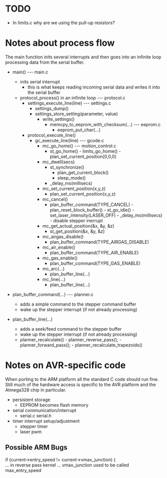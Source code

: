 
TODO
=====

- In limits.c why are we using the pull-up resistors?




Notes about process flow
========================

The main function inits several interrupts and then goes into an infinite loop processing data from the serial buffer.

- main()                                              --- main.c
  - inits serial interrupt
    - this is what keeps reading incoming serial data and 
      writes it into the serial buffer
  - protocol_process() in an infinite loop            --- protocol.c
    - settings_execute_line(line)                     --- settings.c
      - settings_dump()
      - settings_store_setting(parameter, value)
        - write_settings()
          - memcpy_to_eeprom_with_checksum(...)       --- eeprom.c
            - eeprom_put_char(...)
    - protocol_execute_line()
      - gc_execute_line(line)                         --- gcode.c
        - mc_go_home()                                --- motion_control.c
          - st_go_home()
					  - limits_go_home()
					  - plan_set_current_position(0,0,0)
        - mc_dwell(secs)
          - st_synchronize()
            - plan_get_current_block()
            - sleep_mode()
          - _delay_ms(millisecs)
        - mc_set_current_position(x,y,z)
          - plan_set_current_position(x,y,z)
        - mc_cancel()
          - plan_buffer_command(TYPE_CANCEL)
						- plan_reset_block_buffer()
						- st_go_idle()
						  - set_laser_intensity(LASER_OFF)
						  - _delay_ms(millisecs)
						  - disable stepper inerrupt
        - mc_get_actual_position(&x, &y, &z)
          - st_get_position(&x, &y, &z)
        - mc_airgas_disable()
          - plan_buffer_command(TYPE_AIRGAS_DISABLE)
        - mc_air_enable()
          - plan_buffer_command(TYPE_AIR_ENABLE)
        - mc_gas_enable()
          - plan_buffer_command(TYPE_GAS_ENABLE)
        - mc_arc(...)
          - plan_buffer_line(...)
        - mc_line(...)
          - plan_buffer_line(...)


- plan_buffer_command(...)                            --- planner.c
  - adds a simple command to the stepper command buffer
  - wake up the stepper interrupt (if not already processing)
- plan_buffer_line(...)
  - adds a seek/feed command to the stepper buffer
  - wake up the stepper interrupt (if not already processing)
  - planner_recalculate()
		- planner_reverse_pass();
		- planner_forward_pass();
		- planner_recalculate_trapezoids()



Notes on AVR-specific code
===========================

When porting to the ARM platform all the standard C code should run fine. Still much of the hardware access is specific to the AVR platform and the Atmega328 chip in particular.

- persistent storage
  - EEPROM becomes flash memory
- serial communication/interrupt
  - serial.c serial.h
- timer interrupt setup/adjustment
  - stepper timer
  - laser pwm


Possible ARM Bugs 
------------------

if (current->entry_speed != current->vmax_junction) {  
... in reverse pass kernel
... vmax_junction used to be called max_entry_speed
